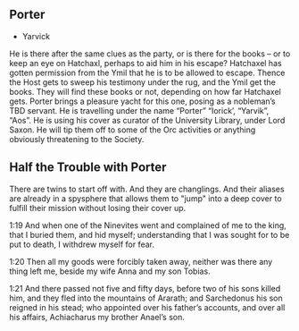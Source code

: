 ## Porter
 + Yarvick

He is there after the same clues as the party, or is there for the books – or to keep an eye on Hatchaxl, perhaps to aid him in his escape? Hatchaxel has gotten permission from the Ymil that he is to be allowed to escape. Thence the Host gets to sweep his testimony under the rug, and the Ymil get the books. They will find these books or not, depending on how far Hatchaxel gets. Porter brings a pleasure yacht for this one, posing as a nobleman’s TBD servant. He is travelling under the name “Porter” “Iorick’, “Yarvik”, “Aos”. He is using his cover as curator of the University Library, under Lord Saxon. He will tip them off to some of the Orc activities or anything obviously threatening to the Society.

## Half the Trouble with Porter

There are twins to start off with. And they are changlings. And their aliases are already in a spysphere that allows them to "jump" into a deep cover to fulfill their mission without losing their cover up.

1:19 And when one of the Ninevites went and complained of me to the king, that I buried them, and hid myself; understanding that I was sought for to be put to death, I withdrew myself for fear.

1:20 Then all my goods were forcibly taken away, neither was there any thing left me, beside my wife Anna and my son Tobias.

1:21 And there passed not five and fifty days, before two of his sons killed him, and they fled into the mountains of Ararath; and Sarchedonus his son reigned in his stead; who appointed over his father’s accounts, and over all his affairs, Achiacharus my brother Anael’s son.

